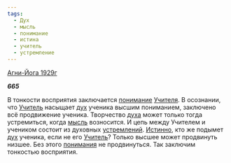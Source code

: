 ```yaml
---
tags:
  - Дух
  - мысль
  - понимание
  - истина
  - учитель
  - устремление
---
```

[Агни-Йога 1929г](https://127.0.0.1:4002/agni/1929)

___665___

В тонкости восприятия заключается [понимание](../../../tags/#понимание) [Учителя](../../../tags/#учитель). В осознании, что [Учитель](../../../tags/#учитель) насыщает [дух](../../../tags/#Дух) ученика высшим пониманием, заключено всё продвижение ученика. Творчество [духа](../../../tags/#Дух) может только тогда устремиться, когда [мысль](../../../tags/#мысль) возносится. И цепь между Учителем и учеником состоит из духовных [устремлений](../../../tags/#устремление). [Истинно](../../../tags/#истина), кто же подымет [дух](../../../tags/#Дух) ученика, если не его [Учитель](../../../tags/#учитель)? Только высшее может продвинуть низшее. Без этого [понимания](../../../tags/#понимание) не продвинуться. Так заключим тонкостью восприятия.